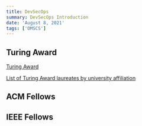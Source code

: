 ```yaml
---
title: DevSecOps
summary: DevSecOps Introduction
date: 'August 8, 2021'
tags: ['OMSCS']
---
```


## Turing Award

[Turing Award](https://en.wikipedia.org/wiki/Turing_Award)

[List of Turing Award laureates by university affiliation](https://en.wikipedia.org/wiki/List_of_Turing_Award_laureates_by_university_affiliation)

## ACM Fellows

## IEEE Fellows
